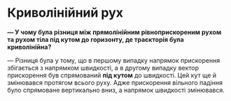 # Криволiнiйний рух

<b><span class="p1">— У чому була рiзниця мiж прямолiнiйним рiвноприскореним рухом та рухом тiла пiд кутом до горизонту, де траєкторiя була криволiнiйна?</span></b>

— Рiзниця була у тому, що в першому випадку напрямок прискорення збігається з напрямком швидкостi, а в другому випадку вектор прискорення був спрямований <b>пiд кутом</b> до швидкостi. Цей кут ще й змiнювався протягом всього руху. Адже прискорення вiльного падiння було спрямоване вертикально вниз, а напрямок швидкостi змiнювався.